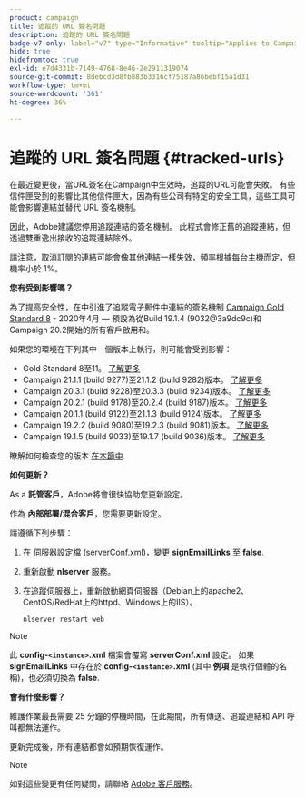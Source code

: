```yaml
---
product: campaign
title: 追蹤的 URL 簽名問題
description: 追蹤的 URL 簽名問題
badge-v7-only: label="v7" type="Informative" tooltip="Applies to Campaign Classic v7 only"
hide: true
hidefromtoc: true
exl-id: e7d4331b-7149-4768-8e46-2e2911319074
source-git-commit: 8debcd3d8fb883b3316cf75187a86bebf15a1d31
workflow-type: tm+mt
source-wordcount: '361'
ht-degree: 36%

---
```


# 追蹤的 URL 簽名問題 {#tracked-urls}



在最近變更後，當URL簽名在Campaign中生效時，追蹤的URL可能會失敗。 有些信件匣受到的影響比其他信件匣大，因為有些公司有特定的安全工具，這些工具可能會影響連結並替代 URL 簽名機制。

因此，Adobe建議您停用追蹤連結的簽名機制。 此程式會修正舊的追蹤連結，但透過雙重逸出接收的追蹤連結除外。

請注意，取消訂閱的連結可能會像其他連結一樣失效，頻率根據每台主機而定，但機率小於 1%。

**您有受到影響嗎？**

為了提高安全性，在中引進了追蹤電子郵件中連結的簽名機制 [Campaign Gold Standard 8](../../rn/using/gold-standard.md#gs8) - 2020年4月 — 預設為從Build 19.1.4 (9032@3a9dc9c)和Campaign 20.2開始的所有客戶啟用和。

如果您的環境在下列其中一個版本上執行，則可能會受到影響：

* Gold Standard 8至11。 [了解更多](../../rn/using/gold-standard.md#gs-8)
* Campaign 21.1.1 (build 9277)至21.1.2 (build 9282)版本。 [了解更多](../../rn/using/latest-release.md)
* Campaign 20.3.1 (build 9228)至20.3.3 (build 9234)版本。 [了解更多](../../rn/using/release--2020.md#release-20-3)
* Campaign 20.2.1 (build 9178)至20.2.4 (build 9187)版本。 [了解更多](../../rn/using/release--2020.md#release-20-2)
* Campaign 20.1.1 (build 9122)至21.1.3 (build 9124)版本。 [了解更多](../../rn/using/release--2020.md#release-20-1)
* Campaign 19.2.2 (build 9080)至19.2.3 (build 9081)版本。 [了解更多](../../rn/using/release--2019.md#release-19-2)
* Campaign 19.1.5 (build 9033)至19.1.7 (build 9036)版本。 [了解更多](../../rn/using/release--2019.md#release-19-1)


瞭解如何檢查您的版本 [在本節中](../../platform/using/launching-adobe-campaign.md#getting-your-campaign-version).

**如何更新？**

As a **託管客戶**，Adobe將會很快協助您更新設定。

作為 **內部部署/混合客戶**，您需要更新設定。

請遵循下列步驟：

1. 在 [伺服器設定檔](../../installation/using/the-server-configuration-file.md) (serverConf.xml)，變更 **signEmailLinks** 至 **false**.
1. 重新啟動 **nlserver** 服務。
1. 在追蹤伺服器上，重新啟動網頁伺服器（Debian上的apache2、CentOS/RedHat上的httpd、Windows上的IIS）。

   ```
   nlserver restart web
   ```

>[!NOTE]
>
>此 **config-`<instance>`.xml** 檔案會覆寫 **serverConf.xml** 設定。 如果 **signEmailLinks** 中存在於  **config-`<instance>`.xml** (其中 **例項** 是執行個體的名稱)，也必須切換為 **false**.

**會有什麼影響？**

維護作業最長需要 25 分鐘的停機時間，在此期間，所有傳送、追蹤連結和 API 呼叫都無法運作。

更新完成後，所有連結都會如預期恢復運作。

>[!NOTE]
>
>如對這些變更有任何疑問，請聯絡 [Adobe 客戶服務](https://helpx.adobe.com/tw/enterprise/admin-guide.html/enterprise/using/support-for-experience-cloud.ug.html)。
